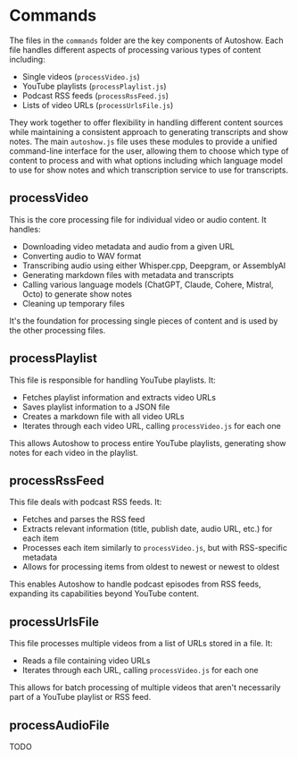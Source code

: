 # Commands

The files in the `commands` folder are the key components of Autoshow. Each file handles different aspects of processing various types of content including:

- Single videos (`processVideo.js`)
- YouTube playlists (`processPlaylist.js`)
- Podcast RSS feeds (`processRssFeed.js`)
- Lists of video URLs (`processUrlsFile.js`)

They work together to offer flexibility in handling different content sources while maintaining a consistent approach to generating transcripts and show notes. The main `autoshow.js` file uses these modules to provide a unified command-line interface for the user, allowing them to choose which type of content to process and with what options including which language model to use for show notes and which transcription service to use for transcripts.

## processVideo

This is the core processing file for individual video or audio content. It handles:

- Downloading video metadata and audio from a given URL
- Converting audio to WAV format
- Transcribing audio using either Whisper.cpp, Deepgram, or AssemblyAI
- Generating markdown files with metadata and transcripts
- Calling various language models (ChatGPT, Claude, Cohere, Mistral, Octo) to generate show notes
- Cleaning up temporary files

It's the foundation for processing single pieces of content and is used by the other processing files.

## processPlaylist

This file is responsible for handling YouTube playlists. It:

- Fetches playlist information and extracts video URLs
- Saves playlist information to a JSON file
- Creates a markdown file with all video URLs
- Iterates through each video URL, calling `processVideo.js` for each one

This allows Autoshow to process entire YouTube playlists, generating show notes for each video in the playlist.

## processRssFeed

This file deals with podcast RSS feeds. It:

- Fetches and parses the RSS feed
- Extracts relevant information (title, publish date, audio URL, etc.) for each item
- Processes each item similarly to `processVideo.js`, but with RSS-specific metadata
- Allows for processing items from oldest to newest or newest to oldest

This enables Autoshow to handle podcast episodes from RSS feeds, expanding its capabilities beyond YouTube content.

## processUrlsFile

This file processes multiple videos from a list of URLs stored in a file. It:

- Reads a file containing video URLs
- Iterates through each URL, calling `processVideo.js` for each one

This allows for batch processing of multiple videos that aren't necessarily part of a YouTube playlist or RSS feed.

## processAudioFile

TODO